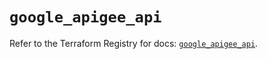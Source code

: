 # `google_apigee_api`

Refer to the Terraform Registry for docs: [`google_apigee_api`](https://registry.terraform.io/providers/hashicorp/google/6.28.0/docs/resources/apigee_api).
